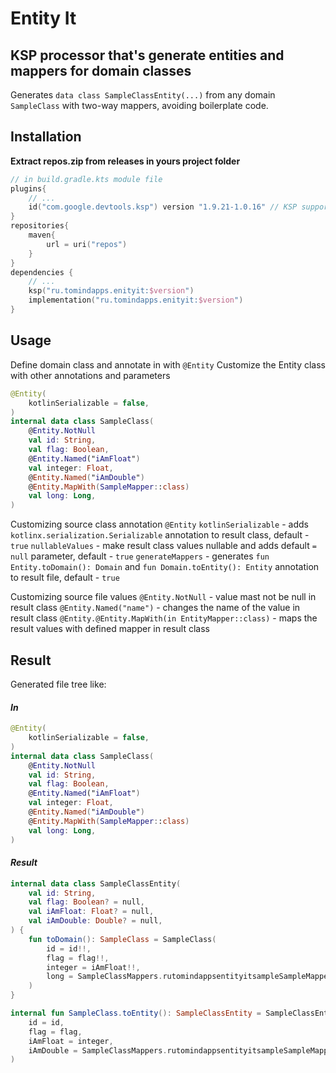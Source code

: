 # Entity It

## KSP processor that's generate entities and mappers for domain classes

Generates `data class SampleClassEntity(...)` from any domain `SampleClass` with two-way mappers, avoiding boilerplate
code.

## Installation

**Extract repos.zip from releases in yours project folder**

```kotlin
// in build.gradle.kts module file
plugins{
    // ...
    id("com.google.devtools.ksp") version "1.9.21-1.0.16" // KSP support, version = kotlin plugin version
}
repositories{
    maven{
        url = uri("repos")
    }
}
dependencies {
    // ...
    ksp("ru.tomindapps.enityit:$version")
    implementation("ru.tomindapps.enityit:$version")
}
```

## Usage

Define domain class and annotate in with `@Entity`
Customize the Entity class with other annotations and parameters

```kotlin
@Entity(
    kotlinSerializable = false,
)
internal data class SampleClass(
    @Entity.NotNull
    val id: String,
    val flag: Boolean,
    @Entity.Named("iAmFloat")
    val integer: Float,
    @Entity.Named("iAmDouble")
    @Entity.MapWith(SampleMapper::class)
    val long: Long,
)
```

Customizing source class annotation `@Entity`
`kotlinSerializable` - adds `kotlinx.serialization.Serializable` annotation to result class, default - `true`
`nullableValues` - make result class values nullable and adds default `= null` parameter, default - `true`
`generateMappers` - generates `fun Entity.toDomain(): Domain` and `fun Domain.toEntity(): Entity` annotation to result
file, default - `true`

Customizing source file values
`@Entity.NotNull` - value mast not be null in result class
`@Entity.Named("name")` - changes the name of the value in result class
`@Entity.@Entity.MapWith(in EntityMapper::class)` - maps the result values with defined mapper in result class

## Result

Generated file tree like:

#### *In*

```kotlin
@Entity(
    kotlinSerializable = false,
)
internal data class SampleClass(
    @Entity.NotNull
    val id: String,
    val flag: Boolean,
    @Entity.Named("iAmFloat")
    val integer: Float,
    @Entity.Named("iAmDouble")
    @Entity.MapWith(SampleMapper::class)
    val long: Long,
)
```

#### *Result*

```kotlin
internal data class SampleClassEntity(
    val id: String,
    val flag: Boolean? = null,
    val iAmFloat: Float? = null,
    val iAmDouble: Double? = null,
) {
    fun toDomain(): SampleClass = SampleClass(
        id = id!!,
        flag = flag!!,
        integer = iAmFloat!!,
        long = SampleClassMappers.rutomindappsentityitsampleSampleMapper.mapEntityToDomain(iAmDouble!!),
    )
}

internal fun SampleClass.toEntity(): SampleClassEntity = SampleClassEntity(
    id = id,
    flag = flag,
    iAmFloat = integer,
    iAmDouble = SampleClassMappers.rutomindappsentityitsampleSampleMapper.mapDomainToEntity(long),
)
```
